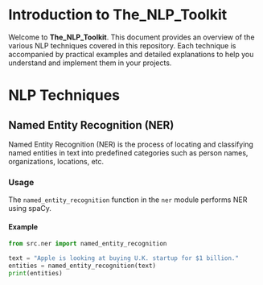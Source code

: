 # Introduction to The_NLP_Toolkit

Welcome to **The_NLP_Toolkit**. This document provides an overview of the various NLP techniques covered in this repository. Each technique is accompanied by practical examples and detailed explanations to help you understand and implement them in your projects.

# NLP Techniques

## Named Entity Recognition (NER)

Named Entity Recognition (NER) is the process of locating and classifying named entities in text into predefined categories such as person names, organizations, locations, etc.

### Usage

The `named_entity_recognition` function in the `ner` module performs NER using spaCy.

#### Example

```python
from src.ner import named_entity_recognition

text = "Apple is looking at buying U.K. startup for $1 billion."
entities = named_entity_recognition(text)
print(entities)
